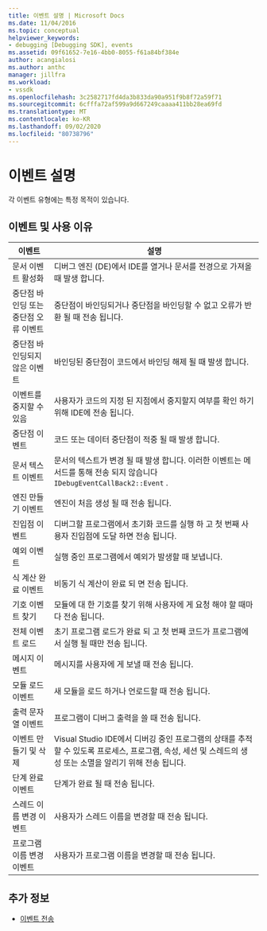 ```yaml
---
title: 이벤트 설명 | Microsoft Docs
ms.date: 11/04/2016
ms.topic: conceptual
helpviewer_keywords:
- debugging [Debugging SDK], events
ms.assetid: 09f61652-7e16-4bb0-8055-f61a84bf384e
author: acangialosi
ms.author: anthc
manager: jillfra
ms.workload:
- vssdk
ms.openlocfilehash: 3c2582717fd4da3b833da90a951f9b8f72a59f71
ms.sourcegitcommit: 6cfffa72af599a9d667249caaaa411bb28ea69fd
ms.translationtype: MT
ms.contentlocale: ko-KR
ms.lasthandoff: 09/02/2020
ms.locfileid: "80738796"
---
```

# <a name="event-descriptions"></a>이벤트 설명
각 이벤트 유형에는 특정 목적이 있습니다.

## <a name="events-and-the-reasons-for-their-use"></a>이벤트 및 사용 이유

|이벤트|설명|
|-----------|-----------------|
|문서 이벤트 활성화|디버그 엔진 (DE)에서 IDE를 열거나 문서를 전경으로 가져올 때 발생 합니다.|
|중단점 바인딩 또는 중단점 오류 이벤트|중단점이 바인딩되거나 중단점을 바인딩할 수 없고 오류가 반환 될 때 전송 됩니다.|
|중단점 바인딩되지 않은 이벤트|바인딩된 중단점이 코드에서 바인딩 해제 될 때 발생 합니다.|
|이벤트를 중지할 수 있음|사용자가 코드의 지정 된 지점에서 중지할지 여부를 확인 하기 위해 IDE에 전송 됩니다.|
|중단점 이벤트|코드 또는 데이터 중단점이 적중 될 때 발생 합니다.|
|문서 텍스트 이벤트|문서의 텍스트가 변경 될 때 발생 합니다. 이러한 이벤트는 메서드를 통해 전송 되지 않습니다 `IDebugEventCallBack2::Event` .|
|엔진 만들기 이벤트|엔진이 처음 생성 될 때 전송 됩니다.|
|진입점 이벤트|디버그할 프로그램에서 초기화 코드를 실행 하 고 첫 번째 사용자 진입점에 도달 하면 전송 됩니다.|
|예외 이벤트|실행 중인 프로그램에서 예외가 발생할 때 보냅니다.|
|식 계산 완료 이벤트|비동기 식 계산이 완료 되 면 전송 됩니다.|
|기호 이벤트 찾기|모듈에 대 한 기호를 찾기 위해 사용자에 게 요청 해야 할 때마다 전송 됩니다.|
|전체 이벤트 로드|초기 프로그램 로드가 완료 되 고 첫 번째 코드가 프로그램에서 실행 될 때만 전송 됩니다.|
|메시지 이벤트|메시지를 사용자에 게 보낼 때 전송 됩니다.|
|모듈 로드 이벤트|새 모듈을 로드 하거나 언로드할 때 전송 됩니다.|
|출력 문자열 이벤트|프로그램이 디버그 출력을 쓸 때 전송 됩니다.|
|이벤트 만들기 및 삭제|Visual Studio IDE에서 디버깅 중인 프로그램의 상태를 추적할 수 있도록 프로세스, 프로그램, 속성, 세션 및 스레드의 생성 또는 소멸을 알리기 위해 전송 됩니다.|
|단계 완료 이벤트|단계가 완료 될 때 전송 됩니다.|
|스레드 이름 변경 이벤트|사용자가 스레드 이름을 변경할 때 전송 됩니다.|
|프로그램 이름 변경 이벤트|사용자가 프로그램 이름을 변경할 때 전송 됩니다.|

## <a name="see-also"></a>추가 정보
- [이벤트 전송](../../extensibility/debugger/sending-events.md)
